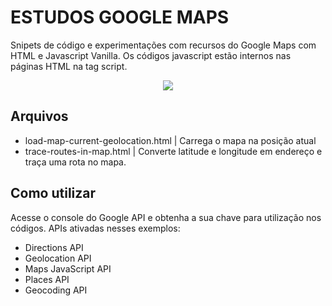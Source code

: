 # ESTUDOS GOOGLE MAPS
Snipets de código e experimentações com recursos do Google Maps com HTML e Javascript Vanilla. Os códigos javascript estão internos nas páginas HTML na tag script.

<p align="center"><img src="https://www.google.com.br/images/branding/googlelogo/2x/googlelogo_color_160x56dp.png"></p>

## Arquivos

- load-map-current-geolocation.html | Carrega o mapa na posição atual
- trace-routes-in-map.html | Converte latitude e longitude em endereço e traça uma rota no mapa.

## Como utilizar

Acesse o console do Google API e obtenha a sua chave para utilização nos códigos.
APIs ativadas nesses exemplos:

- Directions API
- Geolocation API
- Maps JavaScript API
- Places API
- Geocoding API
